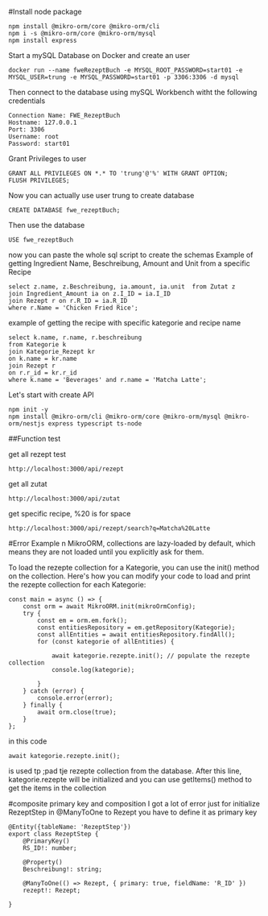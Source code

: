 #Install node package
```
npm install @mikro-orm/core @mikro-orm/cli
npm i -s @mikro-orm/core @mikro-orm/mysql 
npm install express
``````


Start a mySQL Database on Docker and create an user
```
docker run --name fweRezeptBuch -e MYSQL_ROOT_PASSWORD=start01 -e MYSQL_USER=trung -e MYSQL_PASSWORD=start01 -p 3306:3306 -d mysql

```

Then connect to the database using mySQL Workbench witht the following credentials 
```
Connection Name: FWE_RezeptBuch
Hostname: 127.0.0.1
Port: 3306
Username: root
Password: start01
```

Grant Privileges to user
```
GRANT ALL PRIVILEGES ON *.* TO 'trung'@'%' WITH GRANT OPTION;
FLUSH PRIVILEGES;
```
Now you can actually use user trung to create database
```
CREATE DATABASE fwe_rezeptBuch;
```

Then use the database
```
USE fwe_rezeptBuch
```

now you can paste the whole sql script to create the schemas
Example of getting Ingredient Name, Beschreibung, Amount and Unit from a specific Recipe
```
select z.name, z.Beschreibung, ia.amount, ia.unit  from Zutat z 
join Ingredient_Amount ia on z.I_ID = ia.I_ID 
join Rezept r on r.R_ID = ia.R_ID
where r.Name = 'Chicken Fried Rice';
```

example of getting the recipe with specific kategorie and recipe name
```
select k.name, r.name, r.beschreibung 
from Kategorie k
join Kategorie_Rezept kr
on k.name = kr.name
join Rezept r 
on r.r_id = kr.r_id
where k.name = 'Beverages' and r.name = 'Matcha Latte';
```


Let's start with create API
```
npm init -y
npm install @mikro-orm/cli @mikro-orm/core @mikro-orm/mysql @mikro-orm/nestjs express typescript ts-node
```


##Function test 

get all rezept test
```
http://localhost:3000/api/rezept
```

get all zutat

```
http://localhost:3000/api/zutat
```

get specific recipe, %20 is for space
```
http://localhost:3000/api/rezept/search?q=Matcha%20Latte
```




#Error Example
n MikroORM, collections are lazy-loaded by default, which means they are not loaded until you explicitly ask for them.

To load the rezepte collection for a Kategorie, you can use the init() method on the collection. Here's how you can modify your code to load and print the rezepte collection for each Kategorie:
```
const main = async () => {
    const orm = await MikroORM.init(mikroOrmConfig);
    try {
        const em = orm.em.fork();
        const entitiesRepository = em.getRepository(Kategorie);
        const allEntities = await entitiesRepository.findAll();
        for (const kategorie of allEntities) {
            
            await kategorie.rezepte.init(); // populate the rezepte collection
            console.log(kategorie);
            
        }
    } catch (error) {
        console.error(error);
    } finally {
        await orm.close(true);
    }
};
```
in this code 
```
await kategorie.rezepte.init();
```
is used tp ;pad tje rezepte collection from the database. After this line, kategorie.rezepte will be initialized and you can use getItems() method to get the items in the collection


#composite primary key and composition
I got a lot of error just for initialize RezeptStep 
in @ManyToOne to Rezept you have to define it as primary key
```
@Entity({tableName: 'RezeptStep'})
export class RezeptStep {
    @PrimaryKey()
    RS_ID!: number;

    @Property()
    Beschreibung!: string;

    @ManyToOne(() => Rezept, { primary: true, fieldName: 'R_ID' })
    rezept!: Rezept;

}
```
